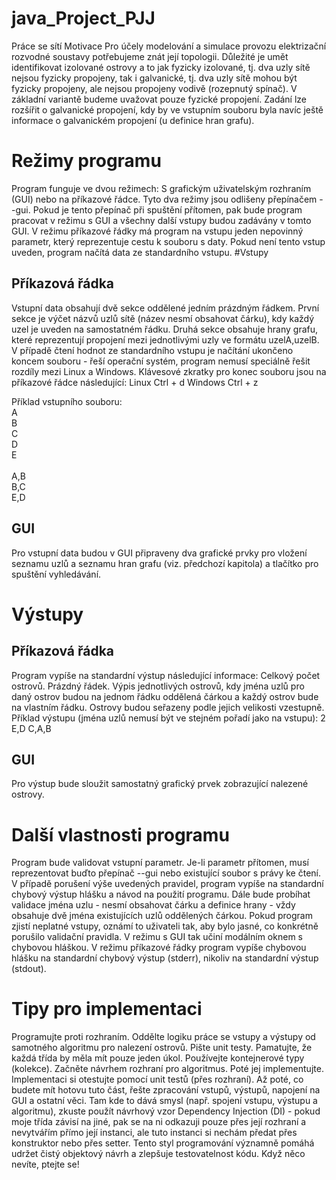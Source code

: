 # java_Project_PJJ

Práce se sítí
Motivace
Pro účely modelování a simulace provozu elektrizační rozvodné soustavy potřebujeme znát
její topologii. Důležité je umět identifikovat izolované ostrovy a to jak fyzicky izolované, tj.
dva uzly sítě nejsou fyzicky propojeny, tak i galvanické, tj. dva uzly sítě mohou být fyzicky
propojeny, ale nejsou propojeny vodivě (rozepnutý spínač). V základní variantě budeme
uvažovat pouze fyzické propojení. Zadání lze rozšířit o galvanické propojení, kdy by ve
vstupním souboru byla navíc ještě informace o galvanickém propojení (u definice hran
grafu).
# Režimy programu
Program funguje ve dvou režimech: S grafickým uživatelským rozhraním (GUI) nebo na
příkazové řádce. Tyto dva režimy jsou odlišeny přepínačem --gui. Pokud je tento přepínač
při spuštění přítomen, pak bude program pracovat v režimu s GUI a všechny další vstupy
budou zadávány v tomto GUI. V režimu příkazové řádky má program na vstupu jeden
nepovinný parametr, který reprezentuje cestu k souboru s daty. Pokud není tento vstup
uveden, program načítá data ze standardního vstupu.
#Vstupy
## Příkazová řádka
Vstupní data obsahují dvě sekce oddělené jedním prázdným řádkem. První sekce je výčet
názvů uzlů sítě (název nesmí obsahovat čárku), kdy každý uzel je uveden na samostatném
řádku. Druhá sekce obsahuje hrany grafu, které reprezentují propojení mezi jednotlivými
uzly ve formátu uzelA,uzelB. V případě čtení hodnot ze standardního vstupu je načítání
ukončeno koncem souboru - řeší operační systém, program nemusí speciálně řešit rozdíly
mezi Linux a Windows. Klávesové zkratky pro konec souboru jsou na příkazové řádce
následující:
Linux Ctrl + d
Windows Ctrl + z

Příklad vstupního souboru:
<br />
A <br />
B <br />
C <br />
D <br />
E <br />
<br />
A,B <br />
B,C <br />
E,D <br />
## GUI
Pro vstupní data budou v GUI připraveny dva grafické prvky pro vložení seznamu uzlů a
seznamu hran grafu (viz. předchozí kapitola) a tlačítko pro spuštění vyhledávání.
# Výstupy
## Příkazová řádka
Program vypíše na standardní výstup následující informace:
Celkový počet ostrovů.
Prázdný řádek.
Výpis jednotlivých ostrovů, kdy jména uzlů pro daný ostrov budou na jednom řádku
oddělená čárkou a každý ostrov bude na vlastním řádku. Ostrovy budou seřazeny
podle jejich velikosti vzestupně.
Příklad výstupu (jména uzlů nemusí být ve stejném pořadí jako na vstupu):
2
E,D
C,A,B
## GUI
Pro výstup bude sloužit samostatný grafický prvek zobrazující nalezené ostrovy.
# Další vlastnosti programu
Program bude validovat vstupní parametr. Je-li parametr přítomen, musí reprezentovat
buďto přepínač --gui nebo existující soubor s právy ke čtení. V případě porušení výše
uvedených pravidel, program vypíše na standardní chybový výstup hlášku a návod na
použití programu.
Dále bude probíhat validace jména uzlu - nesmí obsahovat čárku a definice hrany - vždy
obsahuje dvě jména existujících uzlů oddělených čárkou. Pokud program zjistí neplatné
vstupy, oznámí to uživateli tak, aby bylo jasné, co konkrétně porušilo validační pravidla. V
režimu s GUI tak učiní modálním oknem s chybovou hláškou. V režimu příkazové řádky
program vypíše chybovou hlášku na standardní chybový výstup (stderr), nikoliv na
standardní výstup (stdout).
# Tipy pro implementaci
Programujte proti rozhraním. Oddělte logiku práce se vstupy a výstupy od samotného
algoritmu pro nalezení ostrovů. Pište unit testy. Pamatujte, že každá třída by měla mít
pouze jeden úkol. Používejte kontejnerové typy (kolekce).
Začněte návrhem rozhraní pro algoritmus. Poté jej implementujte. Implementaci si
otestujte pomocí unit testů (přes rozhraní). Až poté, co budete mít hotovu tuto část, řešte
zpracování vstupů, výstupů, napojení na GUI a ostatní věci.
Tam kde to dává smysl (např. spojení vstupu, výstupu a algoritmu), zkuste použít návrhový
vzor Dependency Injection (DI) - pokud moje třída závisí na jiné, pak se na ni odkazuji
pouze přes její rozhraní a nevytvářím přímo její instanci, ale tuto instanci si nechám předat
přes konstruktor nebo přes setter. Tento styl programování významně pomáhá udržet čistý
objektový návrh a zlepšuje testovatelnost kódu.
Když něco nevíte, ptejte se!
